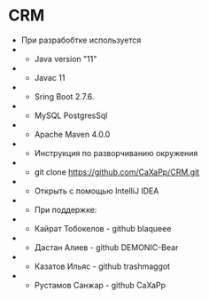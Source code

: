 # CRM 
- При разрабобтке используется
- - Java version "11"
- - Javac 11 
- - Sring Boot 2.7.6.
- - MySQL PostgresSql 
- - Apache Maven 4.0.0
- - Инструкция по разворчиванию окружения 
- - git clone https://github.com/CaXaPp/CRM.git
- - Открыть с помощью IntelliJ IDEA 
- - При поддержке: 
- - Кайрат Тобокелов - github blaqueee 
- - Дастан Алиев - github DEMONIC-Bear
- - Казатов Ильяс - github trashmaggot 
- - Рустамов Санжар - github CaXaPp